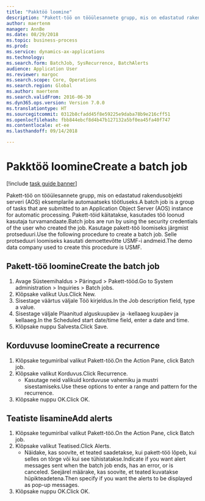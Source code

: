 ```yaml
--- 
title: "Pakktöö loomine"
description: "Pakett-töö on tööülesannete grupp, mis on edastatud rakendusobjekti serveri (AOS) eksemplarile automaatseks töötluseks."
author: maertenm
manager: AnnBe
ms.date: 08/29/2018
ms.topic: business-process
ms.prod: 
ms.service: dynamics-ax-applications
ms.technology: 
ms.search.form: BatchJob, SysRecurrence, BatchAlerts
audience: Application User
ms.reviewer: margoc
ms.search.scope: Core, Operations
ms.search.region: Global
ms.author: maertenm
ms.search.validFrom: 2016-06-30
ms.dyn365.ops.version: Version 7.0.0
ms.translationtype: HT
ms.sourcegitcommit: 0312b8cfadd45f8e59225e9daba78b9e216cff51
ms.openlocfilehash: fbb844ebcf8d4b47b127132a5bf0ea45fa40f747
ms.contentlocale: et-ee
ms.lasthandoff: 09/14/2018

---
```

# <a name="create-a-batch-job"></a><span data-ttu-id="cffdd-103">Pakktöö loomine</span><span class="sxs-lookup"><span data-stu-id="cffdd-103">Create a batch job</span></span>

[!include [task guide banner](../../includes/task-guide-banner.md)]

<span data-ttu-id="cffdd-104">Pakett-töö on tööülesannete grupp, mis on edastatud rakendusobjekti serveri (AOS) eksemplarile automaatseks töötluseks.</span><span class="sxs-lookup"><span data-stu-id="cffdd-104">A batch job is a group of tasks that are submitted to an Application Object Server (AOS) instance for automatic processing.</span></span> <span data-ttu-id="cffdd-105">Pakett-töid käitatakse, kasutades töö loonud kasutaja turvamandaate.</span><span class="sxs-lookup"><span data-stu-id="cffdd-105">Batch jobs are run by using the security credentials of the user who created the job.</span></span> <span data-ttu-id="cffdd-106">Kasutage pakett-töö loomiseks järgmist protseduuri.</span><span class="sxs-lookup"><span data-stu-id="cffdd-106">Use the following procedure to create a batch job.</span></span> <span data-ttu-id="cffdd-107">Selle protseduuri loomiseks kasutati demoettevõtte USMF-i andmeid.</span><span class="sxs-lookup"><span data-stu-id="cffdd-107">The demo data company used to create this procedure is USMF.</span></span>


## <a name="create-the-batch-job"></a><span data-ttu-id="cffdd-108">Pakett-töö loomine</span><span class="sxs-lookup"><span data-stu-id="cffdd-108">Create the batch job</span></span>
1. <span data-ttu-id="cffdd-109">Avage Süsteemihaldus > Päringud > Pakett-tööd.</span><span class="sxs-lookup"><span data-stu-id="cffdd-109">Go to System administration > Inquiries > Batch jobs.</span></span>
2. <span data-ttu-id="cffdd-110">Klõpsake valikut Uus.</span><span class="sxs-lookup"><span data-stu-id="cffdd-110">Click New.</span></span>
3. <span data-ttu-id="cffdd-111">Sisestage väärtus väljale Töö kirjeldus.</span><span class="sxs-lookup"><span data-stu-id="cffdd-111">In the Job description field, type a value.</span></span>
4. <span data-ttu-id="cffdd-112">Sisestage väljale Plaanitud alguskuupäev ja -kellaaeg kuupäev ja kellaaeg.</span><span class="sxs-lookup"><span data-stu-id="cffdd-112">In the Scheduled start date/time field, enter a date and time.</span></span>
5. <span data-ttu-id="cffdd-113">Klõpsake nuppu Salvesta.</span><span class="sxs-lookup"><span data-stu-id="cffdd-113">Click Save.</span></span>

## <a name="create-a-recurrence"></a><span data-ttu-id="cffdd-114">Korduvuse loomine</span><span class="sxs-lookup"><span data-stu-id="cffdd-114">Create a recurrence</span></span>
1. <span data-ttu-id="cffdd-115">Klõpsake tegumiribal valikut Pakett-töö.</span><span class="sxs-lookup"><span data-stu-id="cffdd-115">On the Action Pane, click Batch job.</span></span>
2. <span data-ttu-id="cffdd-116">Klõpsake valikut Korduvus.</span><span class="sxs-lookup"><span data-stu-id="cffdd-116">Click Recurrence.</span></span>
    * <span data-ttu-id="cffdd-117">Kasutage neid valikuid korduvuse vahemiku ja mustri sisestamiseks.</span><span class="sxs-lookup"><span data-stu-id="cffdd-117">Use these options to enter a range and pattern for the recurrence.</span></span>  
3. <span data-ttu-id="cffdd-118">Klõpsake nuppu OK.</span><span class="sxs-lookup"><span data-stu-id="cffdd-118">Click OK.</span></span>

## <a name="add-alerts"></a><span data-ttu-id="cffdd-119">Teatiste lisamine</span><span class="sxs-lookup"><span data-stu-id="cffdd-119">Add alerts</span></span>
1. <span data-ttu-id="cffdd-120">Klõpsake tegumiribal valikut Pakett-töö.</span><span class="sxs-lookup"><span data-stu-id="cffdd-120">On the Action Pane, click Batch job.</span></span>
2. <span data-ttu-id="cffdd-121">Klõpsake valikut Teatised.</span><span class="sxs-lookup"><span data-stu-id="cffdd-121">Click Alerts.</span></span>
    * <span data-ttu-id="cffdd-122">Näidake, kas soovite, et teated saadetakse, kui pakett-töö lõpeb, kui selles on tõrge või kui see tühistatakse.</span><span class="sxs-lookup"><span data-stu-id="cffdd-122">Indicate if you want alert messages sent when the batch job ends, has an error, or is canceled.</span></span> <span data-ttu-id="cffdd-123">Seejärel määrake, kas soovite, et teated kuvatakse hüpikteadetena.</span><span class="sxs-lookup"><span data-stu-id="cffdd-123">Then specify if you want the alerts to be displayed as pop-up messages.</span></span>   
3. <span data-ttu-id="cffdd-124">Klõpsake nuppu OK.</span><span class="sxs-lookup"><span data-stu-id="cffdd-124">Click OK.</span></span>



